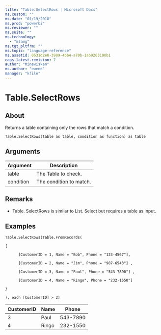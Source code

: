 ```yaml
---
title: "Table.SelectRows | Microsoft Docs"
ms.custom: ""
ms.date: "01/19/2018"
ms.prod: "powerbi"
ms.reviewer: ""
ms.suite: ""
ms.technology: 
  - "mlang"
ms.tgt_pltfrm: ""
ms.topic: "language-reference"
ms.assetid: 0631d2e0-3989-4bb4-a70b-1ab9203190b1
caps.latest.revision: 7
author: "Minewiskan"
ms.author: "owend"
manager: "kfile"
---
```

# Table.SelectRows

  
## About  
Returns a table containing only the rows that match a condition.  
  
```  
Table.SelectRows(table as table, condition as function) as table  
```  
  
## Arguments  
  
|Argument|Description|  
|------------|---------------|  
|table|The Table to check.|  
|condition|The condition to match.|  
  
## <a name="__toc360789530"></a>Remarks  
  
-   Table. SelectRows is similar to List. Select but requires a table as input.  
  
## Examples  
  
```  
Table.SelectRows(Table.FromRecords(  
  
{  
  
      [CustomerID = 1, Name = "Bob", Phone = "123-4567"],  
  
      [CustomerID = 2, Name = "Jim", Phone = "987-6543"] ,  
  
      [CustomerID = 3, Name = "Paul", Phone = "543-7890"] ,  
  
      [CustomerID = 4, Name = "Ringo", Phone = "232-1550"]  
  
}  
  
), each [CustomerID] > 2)  
```  
  
|CustomerID|Name|Phone|  
|--------------|--------|---------|  
|3|Paul|543-7890|  
|4|Ringo|232-1550|  
  
